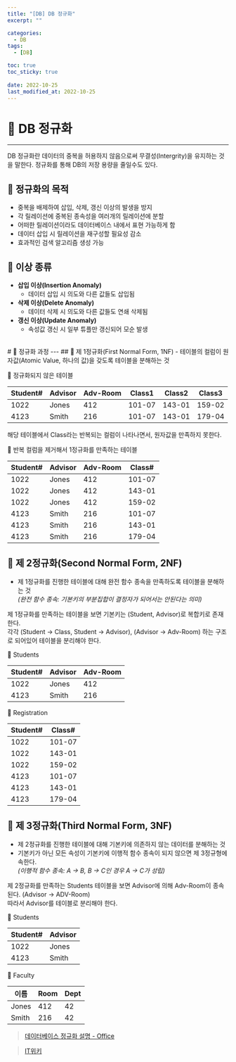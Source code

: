 ```yaml
---
title: "[DB] DB 정규화"
excerpt: "" 

categories:
  - DB
tags:
  - [DB]

toc: true
toc_sticky: true
 
date: 2022-10-25
last_modified_at: 2022-10-25
---
```


# 🚀 DB 정규화
---
DB 정규화란 데이터의 중복을 허용하지 않음으로써 무결성(Intergrity)을 유지하는 것을 말한다. 정규화를 통해 DB의 저장 용량을 줄일수도 있다. 

## 📝 정규화의 목적
- 중복을 배제하여 삽입, 삭제, 갱신 이상의 발생을 방지
- 각 릴레이션에 중복된 종속성을 여러개의 릴레이션에 분할
- 어떠한 릴레이션이라도 데이터베이스 내에서 표현 가능하게 함
- 데이터 삽입 시 릴레이션을 재구성할 필요성 감소
- 효과적인 검색 알고리즘 생성 가능

## 📝 이상 종류
- **삽입 이상(Insertion Anomaly)**
    - 데이터 삽입 시 의도와 다른 값들도 삽입됨
- **삭제 이상(Delete Anomaly)**
    - 데이터 삭제 시 의도와 다른 값들도 연쇄 삭제됨
- **갱신 이상(Update Anomaly)**
    - 속성값 갱신 시 일부 튜플만 갱신되어 모순 발생

<br>
# 🚀 정규화 과정
---
## 📝 제 1정규화(First Normal Form, 1NF)
- 테이블의 컬럼이 원자값(Atomic Value, 하나의 값)을 갖도록 테이블을 분해하는 것

🔸 정규화되지 않은 테이블

  | Student# | Advisor | Adv-Room | Class1 | Class2 | Class3 |
  | --- | --- | --- | --- | --- | --- |
  | 1022 | Jones | 412 | 101-07 | 143-01 | 159-02 |
  | 4123 | Smith | 216 | 101-07 | 143-01 | 179-04 |

  해당 테이블에서 Class라는 반복되는 컬럼이 나타나면서, 원자값을 만족하지 못한다.

🔸 반복 컬럼을 제거해서 1정규화를 만족하는 테이블

  | Student# | Advisor | Adv-Room | Class# |
  | --- | --- | --- | --- |
  | 1022 | Jones | 412 | 101-07 |
  | 1022 | Jones | 412 | 143-01 |
  | 1022 | Jones | 412 | 159-02 |
  | 4123 | Smith | 216 | 101-07 |
  | 4123 | Smith | 216 | 143-01 |
  | 4123 | Smith | 216 | 179-04 |

## 📝 제 2정규화(Second Normal Form, 2NF)
- 제 1정규화를 진행한 테이블에 대해 완전 함수 종속을 만족하도록 테이블을 분해하는 것  
  *(완전 함수 종속: 기본키의 부분집합이 결정자가 되어서는 안된다는 의미)*

제 1정규화를 만족하는 테이블을 보면 기본키는 (Student, Advisor)로 복합키로 존재한다.  
각각 (Student → Class, Student → Advisor), (Advisor → Adv-Room) 하는 구조로 되어있어 테이블을 분리해야 한다.

🔸 Students

  | Student# | Advisor | Adv-Room |
  | --- | --- | --- |
  | 1022 | Jones | 412 |
  | 4123 | Smith | 216 |

🔸 Registration

  | Student# | Class# |
  | --- | --- |
  | 1022 | 101-07 |
  | 1022 | 143-01 |
  | 1022 | 159-02 |
  | 4123 | 101-07 |
  | 4123 | 143-01 |
  | 4123 | 179-04 |

## 📝 제 3정규화(Third Normal Form, 3NF)
- 제 2정규화를 진행한 테이블에 대해 기본키에 의존하지 않는 데이터를 분해하는 것
- 기본키가 아닌 모든 속성이 기본키에 이행적 함수 종속이 되지 않으면 제 3정규형에 속한다.  
  *(이행적 함수 종속: A → B, B → C인 경우 A → C가 성립)*

제 2정규화를 만족하는 Students 테이블을 보면 Advisor에 의해 Adv-Room이 종속된다. 
(Advisor → ADV-Room)  
따라서 Advisor를 테이블로 분리해야 한다.

🔸 Students

  | Student# | Advisor |
  | --- | --- |
  | 1022 | Jones |
  | 4123 | Smith |

🔸 Faculty

  | 이름 | Room | Dept |
  | --- | --- | --- |
  | Jones | 412 | 42 |
  | Smith | 216 | 42 |

> [데이터베이스 정규화 설명 - Office](https://learn.microsoft.com/ko-kr/office/troubleshoot/access/database-normalization-description)

> [IT위키](https://itwiki.kr/w/%EB%8D%B0%EC%9D%B4%ED%84%B0%EB%B2%A0%EC%9D%B4%EC%8A%A4_%EC%A0%95%EA%B7%9C%ED%99%94)